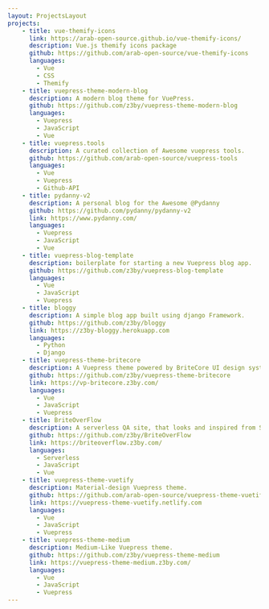 ```yaml
---
layout: ProjectsLayout
projects:
    - title: vue-themify-icons
      link: https://arab-open-source.github.io/vue-themify-icons/
      description: Vue.js themify icons package
      github: https://github.com/arab-open-source/vue-themify-icons
      languages:
        - Vue
        - CSS
        - Themify
    - title: vuepress-theme-modern-blog
      description: A modern blog theme for VuePress.
      github: https://github.com/z3by/vuepress-theme-modern-blog
      languages:
        - Vuepress
        - JavaScript
        - Vue
    - title: vuepress.tools
      description: A curated collection of Awesome vuepress tools.
      github: https://github.com/arab-open-source/vuepress-tools
      languages:
        - Vue
        - Vuepress
        - Github-API
    - title: pydanny-v2
      description: A personal blog for the Awesome @Pydanny
      github: https://github.com/pydanny/pydanny-v2
      link: https://www.pydanny.com/
      languages:
        - Vuepress
        - JavaScript
        - Vue
    - title: vuepress-blog-template
      description: boilerplate for starting a new Vuepress blog app.
      github: https://github.com/z3by/vuepress-blog-template
      languages:
        - Vue
        - JavaScript
        - Vuepress
    - title: bloggy
      description: A simple blog app built using django Framework.
      github: https://github.com/z3by/bloggy
      link: https://z3by-bloggy.herokuapp.com
      languages:
        - Python
        - Django
    - title: vuepress-theme-britecore
      description: A Vuepress theme powered by BriteCore UI design system.
      github: https://github.com/z3by/vuepress-theme-britecore
      link: https://vp-britecore.z3by.com/
      languages:
        - Vue
        - JavaScript
        - Vuepress
    - title: BriteOverFlow
      description: A serverless QA site, that looks and inspired from StackOverFlow.
      github: https://github.com/z3by/BriteOverFlow
      link: https://briteoverflow.z3by.com/
      languages:
        - Serverless
        - JavaScript
        - Vue
    - title: vuepress-theme-vuetify
      description: Material-design Vuepress theme.
      github: https://github.com/arab-open-source/vuepress-theme-vuetify
      link: https://vuepress-theme-vuetify.netlify.com
      languages:
        - Vue
        - JavaScript
        - Vuepress
    - title: vuepress-theme-medium
      description: Medium-Like Vuepress theme.
      github: https://github.com/z3by/vuepress-theme-medium
      link: https://vuepress-theme-medium.z3by.com/
      languages:
        - Vue
        - JavaScript
        - Vuepress
---
```

